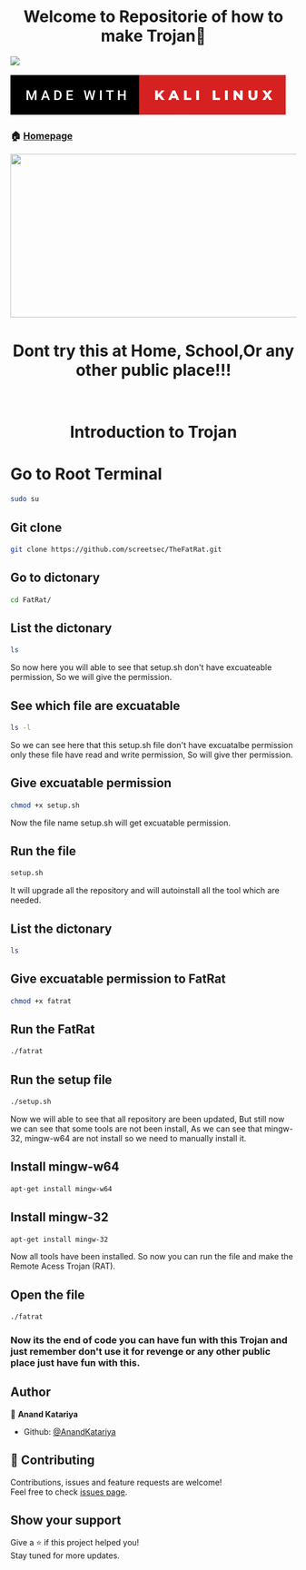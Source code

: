 
<h1 align="center">Welcome to Repositorie of how to make Trojan👋</h1>
<p>
<img src="https://img.shields.io/badge/version-0.1-blue.svg?cacheSeconds=2592000" />
</p>
<img src="https://raw.githubusercontent.com/AnandKatariya/Kali-Linux-Jupyter-Notebook-Installation/a9eea7518be7dadfdc60ac934d98e59735590209/Image/made-with-kali-linux.svg" >


### 🏠 [Homepage](https://github.com/AnandKatariya?tab=repositories)
<p align =center >
  <img src="https://eadn-wc05-3736104.nxedge.io/wp-content/uploads/2022/06/Trojan-Horse-Virus_MAIN-IMAGE-scaled.jpeg" height='288' width='512' />
</p>

<h1 align="center">Dont try this at Home, School,Or any other public place!!!</h1>
<br>

<h1 align="center"> Introduction to Trojan</h1>
<p>
 
# Go to Root Terminal
```sh
sudo su
```
## Git clone
```sh
git clone https://github.com/screetsec/TheFatRat.git
```
  ## Go to dictonary
```sh
cd FatRat/
```
## List the  dictonary
```sh
ls
```
So now here you will able to see that setup.sh don't have excuateable permission, So we will give the permission.

## See which file are excuatable
```sh
ls -l
```
So we can see here that this setup.sh file don't have excuatalbe permission only these file have read and write permission, So will give ther permission.

## Give excuatable permission
```sh
chmod +x setup.sh
```
 Now the file name setup.sh will get excuatable permission.
  
  ## Run the file
```sh
setup.sh
```
 It will upgrade all the repository and will autoinstall all the tool which are needed.
  
  ## List the dictonary
```sh
ls 
```
  
## Give excuatable permission to FatRat
```sh
chmod +x fatrat
```
  
## Run the FatRat
```sh
./fatrat
```

  ## Run the setup file
```sh
./setup.sh
``` 
  Now we will able to see that all repository are been updated, But still now we can see that some tools are not been install, As we can see that mingw-32, mingw-w64 are not install so we need to manually install it.

 ## Install mingw-w64
```sh
apt-get install mingw-w64
```
  
   ## Install mingw-32
```sh
apt-get install mingw-32
```
Now all tools have been installed. So now you can run the file and make the Remote Acess Trojan (RAT).

  ## Open the file
```sh
./fatrat
```
 <h3> Now its the end of code you can have fun with this Trojan and just remember don't use it for revenge or any other public place just have fun with this. </h3>

## Author

👤 **Anand Katariya**

* Github: [@AnandKatariya](https://github.com/AnandKatariya)

## 🤝 Contributing

Contributions, issues and feature requests are welcome!<br />Feel free to check [issues page](https://github.com/AnandKatariya/Create-Trojan/issues).

## Show your support

Give a ⭐️ if this project helped you! <br>
Stay tuned for more updates.
